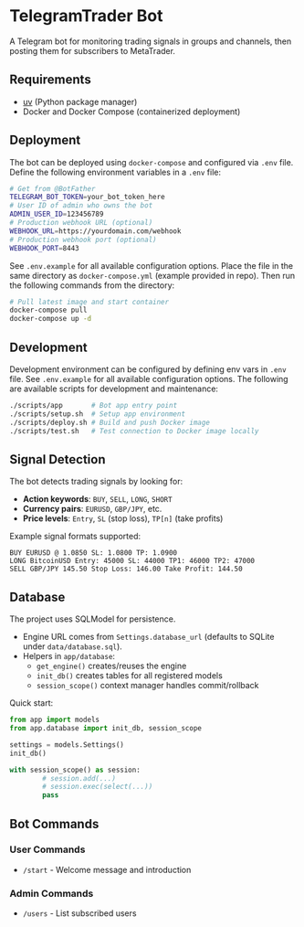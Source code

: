 # TelegramTrader Bot

A Telegram bot for monitoring trading signals in groups and channels,
then posting them for subscribers to MetaTrader.

## Requirements

- [uv](https://docs.astral.sh/uv/) (Python package manager)
- Docker and Docker Compose (containerized deployment)

## Deployment

The bot can be deployed using `docker-compose` and configured via `.env` file.
Define the following environment variables in a `.env` file:

```sh
# Get from @BotFather
TELEGRAM_BOT_TOKEN=your_bot_token_here
# User ID of admin who owns the bot
ADMIN_USER_ID=123456789
# Production webhook URL (optional)
WEBHOOK_URL=https://yourdomain.com/webhook
# Production webhook port (optional)
WEBHOOK_PORT=8443
```

See `.env.example` for all available configuration options. Place the file
in the same directory as `docker-compose.yml` (example provided in repo).
Then run the following commands from the directory:

```sh
# Pull latest image and start container
docker-compose pull
docker-compose up -d
```

## Development

Development environment can be configured by defining env vars in `.env` file.
See `.env.example` for all available configuration options.
The following are available scripts for development and maintenance:

```sh
./scripts/app       # Bot app entry point
./scripts/setup.sh  # Setup app environment
./scripts/deploy.sh # Build and push Docker image
./scripts/test.sh   # Test connection to Docker image locally
```

## Signal Detection

The bot detects trading signals by looking for:

- **Action keywords**: `BUY`, `SELL`, `LONG`, `SHORT`
- **Currency pairs**: `EURUSD`, `GBP/JPY`, etc.
- **Price levels**: `Entry`, `SL` (stop loss), `TP[n]` (take profits)

Example signal formats supported:

```
BUY EURUSD @ 1.0850 SL: 1.0800 TP: 1.0900
LONG BitcoinUSD Entry: 45000 SL: 44000 TP1: 46000 TP2: 47000
SELL GBP/JPY 145.50 Stop Loss: 146.00 Take Profit: 144.50
```

## Database

The project uses SQLModel for persistence.

- Engine URL comes from `Settings.database_url` (defaults to SQLite under `data/database.sql`).
- Helpers in `app/database`:
	- `get_engine()` creates/reuses the engine
	- `init_db()` creates tables for all registered models
	- `session_scope()` context manager handles commit/rollback

Quick start:

```python
from app import models
from app.database import init_db, session_scope

settings = models.Settings()
init_db()

with session_scope() as session:
		# session.add(...)
		# session.exec(select(...))
		pass
```

## Bot Commands

### User Commands

- `/start` - Welcome message and introduction

### Admin Commands

- `/users` - List subscribed users
